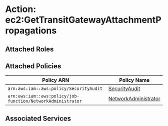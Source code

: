 # Action: ec2:GetTransitGatewayAttachmentPropagations

## Attached Roles

## Attached Policies

| Policy ARN | Policy Name |
|------------|-------------|
| `arn:aws:iam::aws:policy/SecurityAudit` | [SecurityAudit](../policies.md#securityaudit) |
| `arn:aws:iam::aws:policy/job-function/NetworkAdministrator` | [NetworkAdministrator](../policies.md#networkadministrator) |

## Associated Services

